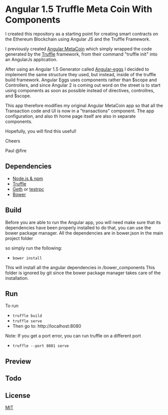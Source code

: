 # Angular 1.5 Truffle Meta Coin With Components 
I created this repository as a starting point for creating
smart contracts on the Ethereum Blockchain using Angular JS and the Truffle Framework.

I previously created [Angular MetaCoin](https://github.com/paulpreibisch/angularMetaCoin) which 
simply wrapped the code generated by the [Truffle](https://github.com/ConsenSys/truffle)
framework, from their command "truffle init" into an AngularJs application.

After using an Angular 1.5 Generator called [Angular-eggs](https://github.com/albatrosary/generator-angular-eggs#readme)
I decided to implement the same structure they used, but instead, inside of the truffle build framework.
Angular Eggs uses components rather than $scope and Controllers, and since Angular 2 is coming out
word on the street is to start using components as soon as possible instead of directives, controllres, and $scope.

This app therefore modifies my original Angular MetaCoin app so that all the Transaction code and UI is now in a "transactions" component.
The app configuration, and also th home page itself are also in separate components.

Hopefully, you will find this useful!

Cheers

Paul @fire

## Dependencies
* [Node.js & npm](https://nodejs.org)
* [Truffle](https://github.com/ConsenSys/truffle)
* [Geth](https://github.com/ethereum/go-ethereum/wiki/geth) or [testrpc](https://github.com/ethereumjs/testrpc)
* [Bower](https://bower.io/)

## Build
Before you are able to run the Angular app, you will need make sure that its dependencies have been properly installed
 to do that, you can use the bower package manager. All the dependencies are in bower.json in the main project folder
  
so simply run the following:
* <code>bower install</code>

This will install all the angular dependencies in /bower_components
 This folder is ignored by git since the bower package manager takes care of the installation.

## Run
To run
*  `truffle build`
*  `truffle serve`
* Then go to: http://localhost:8080

Note: If you get a port error, you can run truffle on a different port
*  `truffle --port 8081 serve`

## Preview


## Todo

## License
[MIT](https://github.com/paulpreibisch-io/angular_blockchain_marketplace/blob/master/LICENSE)
